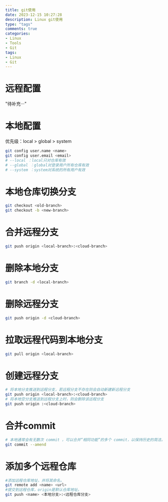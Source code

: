 ```yaml
---
title: git使用
date: 2023-12-15 10:27:28
description: Linux git使用
type: "tags"
comments: true
categories:
- Linux
- Tools
- Git
tags:
- Linux
- Git
---
```


# 远程配置

"待补充···"

# 本地配置

优先级：local > global > system

```bash
git config user.name <name>
git config user.email <email>
# --local ：local只对仓库有效
# --global ：global对登录用户所有仓库有效
# --system ：system对系统的所有用户有效
```

# 本地仓库切换分支

```bash
git checkout <old-branch>
git checkout -b <new-branch>
```

# 合并远程分支

```bash
git push origin <local-branch>:<cloud-branch>
```

# 删除本地分支

```bash
git branch -d <local-branch>
```

# 删除远程分支

```bash
git push origin -d <cloud-branch>
```

# 拉取远程代码到本地分支

```bash
git pull origin <local-branch>
```

# 创建远程分支

```bash
# 将本地分支推送到远程分支，若远程分支不存在则会自动新建新远程分支
git push origin <local-branch>:<cloud-branch>
# 将本地空分支推送到远程分支上时，则会删除该远程分支
git push origin :<cloud-branch>
```

# 合并commit

```bash
# 本地通常会有无数次 commit ，可以合并“相同功能”的多个 commit，以保持历史的简洁。
git commit --amend 
```

# 添加多个远程仓库

```bash
#添加远程仓库地址，并将其命名。
git remote add <name> <url>
#提交到远程仓库，origin是默认仓库地址。
git push <name> <本地分支>:<远程仓库分支>
```
